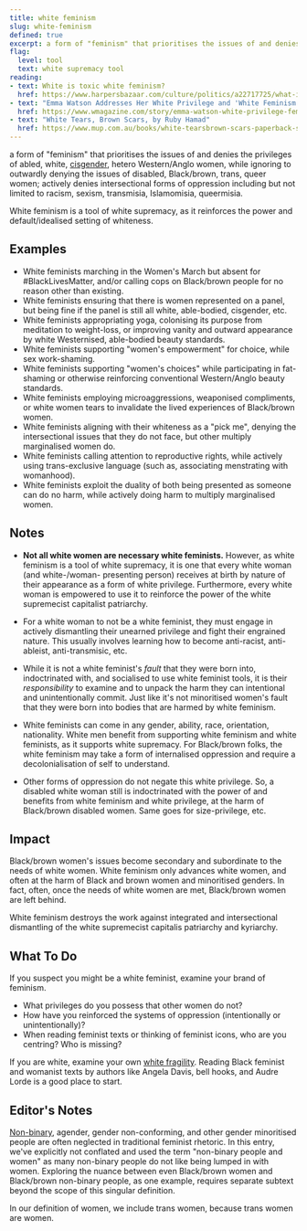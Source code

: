 ```yaml
---
title: white feminism
slug: white-feminism
defined: true
excerpt: a form of "feminism" that prioritises the issues of and denies the privileges of abled, white, [cisgender](/definitions/cisgender), hetero Western/Anglo women, while ignoring to outwardly denying the issues of disabled, Black/brown, trans, queer women; actively denies intersectional forms of oppression including but not limited to racism, sexism, transmisia, Islamomisia, queermisia.
flag:
  level: tool
  text: white supremacy tool
reading:
- text: White is toxic white feminism?
  href: https://www.harpersbazaar.com/culture/politics/a22717725/what-is-toxic-white-feminism/
- text: "Emma Watson Addresses Her White Privilege and 'White Feminism' in Letter to Her Book Club"
  href: https://www.wmagazine.com/story/emma-watson-white-privilege-feminism/
- text: "White Tears, Brown Scars, by Ruby Hamad"
  href: https://www.mup.com.au/books/white-tearsbrown-scars-paperback-softback
---
```

a form of "feminism" that prioritises the issues of and denies the privileges of abled, white, [cisgender](/definitions/cisgender), hetero Western/Anglo women, while ignoring to outwardly denying the issues of disabled, Black/brown, trans, queer women; actively denies intersectional forms of oppression including but not limited to racism, sexism, transmisia, Islamomisia, queermisia.

White feminism is a tool of white supremacy, as it reinforces the power and default/idealised setting of whiteness.

## Examples

- White feminists marching in the Women's March but absent for #BlackLivesMatter, and/or calling cops on Black/brown people for no reason other than existing.
- White feminists ensuring that there is women represented on a panel, but being fine if the panel is still all white, able-bodied, cisgender, etc.
- White feminists appropriating yoga, colonising its purpose from meditation to weight-loss, or improving vanity and outward appearance by white Westernised, able-bodied beauty standards.
- White feminists supporting "women's empowerment" for choice, while sex work-shaming.
- White feminists supporting "women's choices" while participating in fat-shaming or otherwise reinforcing conventional Western/Anglo beauty standards.
- White feminists employing microaggressions, weaponised compliments, or white women tears to invalidate the lived experiences of Black/brown women.
- White feminists aligning with their whiteness as a "pick me", denying the intersectional issues that they do not face, but other multiply marginalised women do.
- White feminists calling attention to reproductive rights, while actively using trans-exclusive language (such as, associating menstrating with womanhood).
- White feminists exploit the duality of both being presented as someone can do no harm, while actively doing harm to multiply marginalised women.

## Notes

- **Not all white women are necessary white feminists.** However, as white feminism is a tool of white supremacy, it is one that every white woman (and white-/woman- presenting person) receives at birth by nature of their appearance as a form of white privilege. Furthermore, every white woman is empowered to use it to reinforce the power of the white supremecist capitalist patriarchy.

- For a white woman to not be a white feminist, they must engage in actively dismantling their unearned privilege and fight their engrained nature. This usually involves learning how to become anti-racist, anti-ableist, anti-transmisic, etc.

- While it is not a white feminist's _fault_ that they were born into, indoctrinated with, and socialised to use white feminist tools, it is their _responsibility_ to examine and to unpack the harm they can intentional and unintentionally commit. Just like it's not minoritised women's fault that they were born into bodies that are harmed by white feminism.

- White feminists can come in any gender, ability, race, orientation, nationality. White men benefit from supporting white feminism and white feminists, as it supports white supremacy. For Black/brown folks, the white feminism may take a form of internalised oppression and require a decolonialisation of self to understand.

- Other forms of oppression do not negate this white privilege. So, a disabled white woman still is indoctrinated with the power of and benefits from white feminism and white privilege, at the harm of Black/brown disabled women. Same goes for size-privilege, etc.

## Impact

Black/brown women's issues become secondary and subordinate to the needs of white women. White feminism only advances white women, and often at the harm of Black and brown women and minoritised genders. In fact, often, once the needs of white women are met, Black/brown women are left behind.

White feminism destroys the work against integrated and intersectional dismantling of the white supremecist capitalis patriarchy and kyriarchy.

## What To Do

If you suspect you might be a white feminist, examine your brand of feminism.

- What privileges do you possess that other women do not?
- How have you reinforced the systems of oppression (intentionally or unintentionally)?
- When reading feminist texts or thinking of feminist icons, who are you centring? Who is missing?

If you are white, examine your own [white fragility](/definitions/white-fragility). Reading Black feminist and womanist texts by authors like Angela Davis, bell hooks, and Audre Lorde is a good place to start.

## Editor's Notes

[Non-binary](/definitions/non-binary), agender, gender non-conforming, and other gender minoritised people are often neglected in traditional feminist rhetoric. In this entry, we've explicitly not conflated and used the term "non-binary people and women" as many non-binary people do not like being lumped in with women. Exploring the nuance between even Black/brown women and Black/brown non-binary people, as one example, requires separate subtext beyond the scope of this singular definition.

In our definition of women, we include trans women, because trans women are women.

